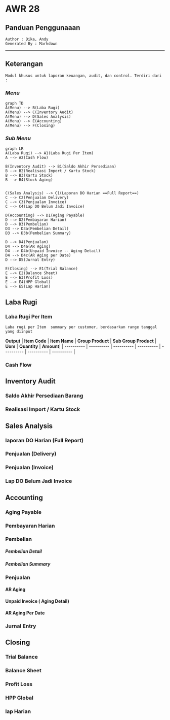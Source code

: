 # AWR 28 
## Panduan Penggunaaan

	Author : Dika, Andy
	Generated By : Markdown 


    
---

## Keterangan

	Modul khusus untuk laporan keuangan, audit, dan control. Terdiri dari :
### *Menu*
```mermaid
graph TD
A(Menu) --> B(Laba Rugi)
A(Menu) --> C(Inventory Audit)
A(Menu) --> D(Sales Analysis)
A(Menu) --> E(Accounting)
A(Menu) --> F(Closing)

```
### *Sub Menu*

```mermaid
graph LR
A(Laba Rugi) --> A1(Laba Rugi Per Item)
A --> A2(Cash Flow)

B(Inventory Audit) --> B1(Saldo Akhir Persediaan)
B --> B2(Realisasi Import / Kartu Stock)
B --> B3(Kartu Stock)
B --> B4(Stock Aging)


C(Sales Analysis) --> C1(Laporan DO Harian ==Full Report==)
C --> C2(Penjualan Delivery)
C --> C3(Penjualan Invoice)
C --> C4(Lap DO Belum Jadi Invoice)

D(Accounting) --> D1(Aging Payable)
D --> D2(Pembayaran Harian)
D --> D3(Pembelian)
D3 --> D3a(Pembelian Detail)
D3 --> D3b(Pembelian Summary)

D --> D4(Penjualan)
D4 --> D4a(AR Aging)
D4 --> D4b(Unpaid Invoice -- Aging Detail)
D4 --> D4c(AR Aging per Date)
D --> D5(Jurnal Entry)

E(Closing) --> E1(Trial Balance)
E --> E2(Balance Sheet)
E --> E3(Profit Loss)
E --> E4(HPP Global)
E --> E5(Lap Harian)

```

## Laba Rugi
### Laba Rugi Per Item
    Laba rugi per Item  summary per customer, berdasarkan range tanggal yang diinput

**Output**
| **Item Code** | **Item Name** | **Group Product** | **Sub Group Product** | **Uom** | **Quantity** | **Amount**|
| ---------- | ---------- | ---------- | ---------- | ---------- | ---------- | ---------- |

    
### Cash Flow
  
  
## Inventory Audit 
### Saldo Akhir Persediaan Barang
### Realisasi Import / Kartu Stock
  
  
## Sales Analysis
### laporan DO Harian (Full Report)

### Penjualan (Delivery)
### Penjualan (Invoice)
### Lap DO Belum Jadi Invoice


## Accounting
### Aging Payable
### Pembayaran Harian  
### Pembelian  

##### Pembelian Detail
##### Pembelian Summary

### Penjualan 
#### AR Aging 
#### Unpaid Invoice ( Aging Detail)
#### AR Aging Per Date

### Jurnal Entry



## Closing
### Trial Balance
### Balance Sheet
### Profit Loss
### HPP Global
### lap Harian



<!--stackedit_data:
eyJoaXN0b3J5IjpbLTM4OTk1NTMxNywtNjYwMTkyNjc2LDE1Mj
c4MzE2NjIsMTUxNjM1NjEyNiwxNDM1MDQwMzE2LDIwMDQ1MzI1
MDcsLTE3ODA0ODUyM119
-->